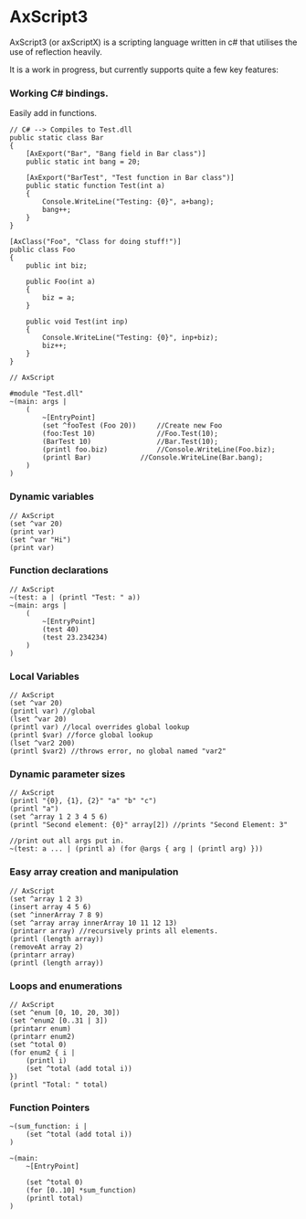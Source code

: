 AxScript3
=========

AxScript3 (or axScriptX) is a scripting language written in c# that utilises the use of reflection heavily.

It is a work in progress, but currently supports quite a few key features:

### Working C# bindings.

Easily add in functions.

	// C# --> Compiles to Test.dll
	public static class Bar
	{
        [AxExport("Bar", "Bang field in Bar class")]
        public static int bang = 20;

        [AxExport("BarTest", "Test function in Bar class")]
		public static function Test(int a)
		{
			Console.WriteLine("Testing: {0}", a+bang);
            bang++;
		}
	}
	
    [AxClass("Foo", "Class for doing stuff!")]
	public class Foo
	{
		public int biz;

        public Foo(int a)
        {
            biz = a;
        }

		public void Test(int inp)
		{
			Console.WriteLine("Testing: {0}", inp+biz);
            biz++;
		}
	}

    // AxScript

    #module "Test.dll"
    ~(main: args |
        (
            ~[EntryPoint]
            (set ^fooTest (Foo 20))     //Create new Foo
            (foo:Test 10)               //Foo.Test(10);
            (BarTest 10)                //Bar.Test(10);
            (printl foo.biz)            //Console.WriteLine(Foo.biz);
            (printl Bar)            //Console.WriteLine(Bar.bang);
        )
    )
	
### Dynamic variables

	// AxScript
	(set ^var 20)
	(print var)
	(set ^var "Hi")
	(print var)
	
### Function declarations

	// AxScript
	~(test: a | (printl "Test: " a))
	~(main: args |
		(
			~[EntryPoint]
			(test 40)
			(test 23.234234)
		)
	)
	
### Local Variables

	// AxScript
	(set ^var 20)
	(printl var) //global
	(lset ^var 20)
	(printl var) //local overrides global lookup
	(printl $var) //force global lookup
	(lset ^var2 200)
	(printl $var2) //throws error, no global named "var2"
	
### Dynamic parameter sizes

	// AxScript
	(printl "{0}, {1}, {2}" "a" "b" "c")
	(printl "a")
	(set ^array 1 2 3 4 5 6)
	(printl "Second element: {0}" array[2]) //prints "Second Element: 3"
	
	//print out all args put in.
	~(test: a ... | (printl a) (for @args { arg | (printl arg) }))
	
### Easy array creation and manipulation

	// AxScript
	(set ^array 1 2 3)
	(insert array 4 5 6)
	(set ^innerArray 7 8 9)
	(set ^array array innerArray 10 11 12 13)
	(printarr array) //recursively prints all elements.
	(printl (length array))
	(removeAt array 2)
	(printarr array)
	(printl (length array))
	
### Loops and enumerations

	// AxScript
	(set ^enum [0, 10, 20, 30])
	(set ^enum2 [0..31 | 3])
	(printarr enum)
	(printarr enum2)
	(set ^total 0)
	(for enum2 { i |
		(printl i)
		(set ^total (add total i))
	})
	(printl "Total: " total)
	
### Function Pointers
	
	~(sum_function: i | 
		(set ^total (add total i))
	)
	
	~(main:
		~[EntryPoint]
		
		(set ^total 0)
		(for [0..10] *sum_function)
		(printl total)
	)
